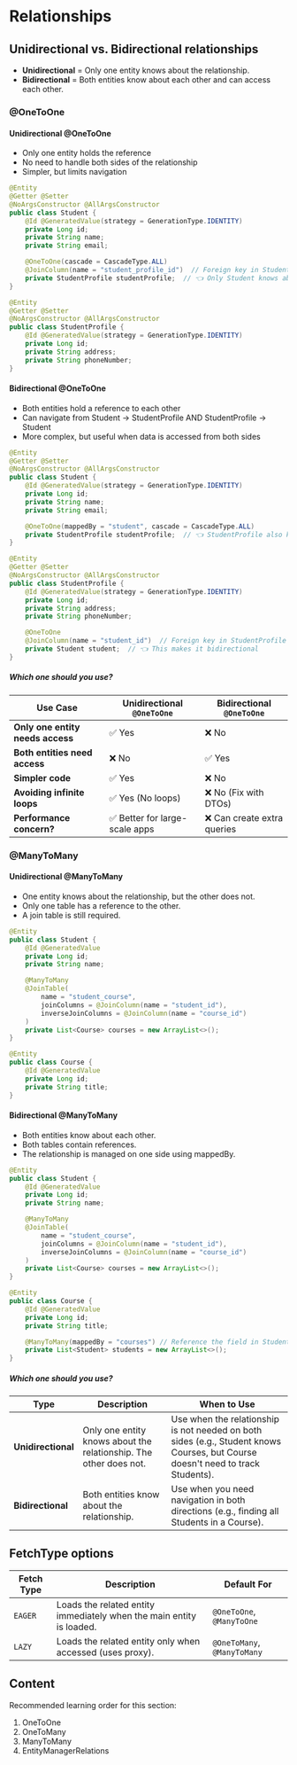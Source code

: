 # Relationships

## Unidirectional vs. Bidirectional relationships

- **Unidirectional** = Only one entity knows about the relationship.
- **Bidirectional** = Both entities know about each other and can access each other.

### @OneToOne

#### Unidirectional @OneToOne

- Only one entity holds the reference
- No need to handle both sides of the relationship
- Simpler, but limits navigation

```java
@Entity
@Getter @Setter
@NoArgsConstructor @AllArgsConstructor
public class Student {
    @Id @GeneratedValue(strategy = GenerationType.IDENTITY)
    private Long id;
    private String name;
    private String email;

    @OneToOne(cascade = CascadeType.ALL)
    @JoinColumn(name = "student_profile_id")  // Foreign key in Student table
    private StudentProfile studentProfile;  // 👈 Only Student knows about StudentProfile
}

@Entity
@Getter @Setter
@NoArgsConstructor @AllArgsConstructor
public class StudentProfile {
    @Id @GeneratedValue(strategy = GenerationType.IDENTITY)
    private Long id;
    private String address;
    private String phoneNumber;
}
```

#### Bidirectional @OneToOne

- Both entities hold a reference to each other
- Can navigate from Student → StudentProfile AND StudentProfile → Student
- More complex, but useful when data is accessed from both sides

```java
@Entity
@Getter @Setter
@NoArgsConstructor @AllArgsConstructor
public class Student {
    @Id @GeneratedValue(strategy = GenerationType.IDENTITY)
    private Long id;
    private String name;
    private String email;

    @OneToOne(mappedBy = "student", cascade = CascadeType.ALL)
    private StudentProfile studentProfile;  // 👈 StudentProfile also knows Student
}

@Entity
@Getter @Setter
@NoArgsConstructor @AllArgsConstructor
public class StudentProfile {
    @Id @GeneratedValue(strategy = GenerationType.IDENTITY)
    private Long id;
    private String address;
    private String phoneNumber;

    @OneToOne
    @JoinColumn(name = "student_id")  // Foreign key in StudentProfile table
    private Student student;  // 👈 This makes it bidirectional
}
```

##### Which one should you use?

| **Use Case**                     | **Unidirectional `@OneToOne`** | **Bidirectional `@OneToOne`** |
| -------------------------------- | ------------------------------ | ----------------------------- |
| **Only one entity needs access** | ✅ Yes                         | ❌ No                         |
| **Both entities need access**    | ❌ No                          | ✅ Yes                        |
| **Simpler code**                 | ✅ Yes                         | ❌ No                         |
| **Avoiding infinite loops**      | ✅ Yes (No loops)              | ❌ No (Fix with DTOs)         |
| **Performance concern?**         | ✅ Better for large-scale apps | ❌ Can create extra queries   |

### @ManyToMany

#### Unidirectional @ManyToMany

- One entity knows about the relationship, but the other does not.
- Only one table has a reference to the other.
- A join table is still required.

```java
@Entity
public class Student {
    @Id @GeneratedValue
    private Long id;
    private String name;

    @ManyToMany
    @JoinTable(
        name = "student_course",
        joinColumns = @JoinColumn(name = "student_id"),
        inverseJoinColumns = @JoinColumn(name = "course_id")
    )
    private List<Course> courses = new ArrayList<>();
}

@Entity
public class Course {
    @Id @GeneratedValue
    private Long id;
    private String title;
}
```

#### Bidirectional @ManyToMany

- Both entities know about each other.
- Both tables contain references.
- The relationship is managed on one side using mappedBy.

```java
@Entity
public class Student {
    @Id @GeneratedValue
    private Long id;
    private String name;

    @ManyToMany
    @JoinTable(
        name = "student_course",
        joinColumns = @JoinColumn(name = "student_id"),
        inverseJoinColumns = @JoinColumn(name = "course_id")
    )
    private List<Course> courses = new ArrayList<>();
}

@Entity
public class Course {
    @Id @GeneratedValue
    private Long id;
    private String title;

    @ManyToMany(mappedBy = "courses") // Reference the field in Student
    private List<Student> students = new ArrayList<>();
}
```

##### Which one should you use?

| **Type**           | **Description**                                                   | **When to Use**                                                                                                                 |
| ------------------ | ----------------------------------------------------------------- | ------------------------------------------------------------------------------------------------------------------------------- |
| **Unidirectional** | Only one entity knows about the relationship. The other does not. | Use when the relationship is not needed on both sides (e.g., Student knows Courses, but Course doesn't need to track Students). |
| **Bidirectional**  | Both entities know about the relationship.                        | Use when you need navigation in both directions (e.g., finding all Students in a Course).                                       |

## FetchType options

| **Fetch Type** | **Description**                                                      | **Default For**             |
| -------------- | -------------------------------------------------------------------- | --------------------------- |
| `EAGER`        | Loads the related entity immediately when the main entity is loaded. | `@OneToOne`, `@ManyToOne`   |
| `LAZY`         | Loads the related entity only when accessed (uses proxy).            | `@OneToMany`, `@ManyToMany` |

## Content

Recommended learning order for this section:

1. OneToOne
2. OneToMany
3. ManyToMany
4. EntityManagerRelations
